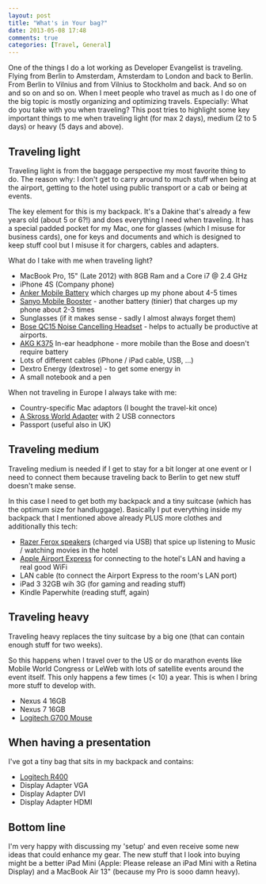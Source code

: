 ```yaml
---
layout: post
title: "What's in Your bag?"
date: 2013-05-08 17:48
comments: true
categories: [Travel, General] 
---
```

One of the things I do a lot working as Developer Evangelist is traveling. Flying from Berlin to Amsterdam, Amsterdam to London and back to Berlin. From Berlin to Vilnius and from Vilnius to Stockholm and back. And so on and so on and so on. When I meet people who travel as much as I do one of the big topic is mostly organizing and optimizing travels. Especially: What do you take with you when traveling? This post tries to highlight some key important things to me when traveling light (for max 2 days), medium (2 to 5 days) or heavy (5 days and above).
<!-- more -->
Traveling light
---
Traveling light is from the baggage perspective my most favorite thing to do. The reason why: I don't get to carry around to much stuff when being at the airport, getting to the hotel using public transport or a cab or being at events.

The key element for this is my backpack. It's a Dakine that's already a few years old (about 5 or 6?!) and does everything I need when traveling. It has a special padded pocket for my Mac, one for glasses (which I misuse for business cards), one for keys and documents and which is designed to keep stuff cool but I misuse it for chargers, cables and adapters.

What do I take with me when traveling light?

- MacBook Pro, 15" (Late 2012) with 8GB Ram and a Core i7 @ 2.4 GHz
- iPhone 4S (Company phone)
- [Anker Mobile Battery](http://www.amazon.com/Lightning-Thunderbolt-Blackberry-connectors-customized/dp/B009USAJCC) which charges up my phone about 4-5 times
- [Sanyo Mobile Booster](http://www.amazon.com/Sanyo-eneloop-KBC-L2B-Mobile-Booster/dp/B004BQJXJI) - another battery (tinier) that charges up my phone about 2-3 times
- Sunglasses (if it makes sense - sadly I almost always forget them)
- [Bose QC15 Noise Cancelling Headset](http://www.amazon.com/Bose%C2%AE-QuietComfort%C2%AE-Acoustic-Cancelling%C2%AE-Headphones/dp/B0054JJ0QW) - helps to actually be productive at airports.
- [AKG K375](http://www.amazon.com/AKG-Acoustics-K375-Headphone-Black/dp/B00A1UHM1Y) In-ear headphone - more mobile than the Bose and doesn't require battery
- Lots of different cables (iPhone / iPad cable, USB, ...)
- Dextro Energy (dextrose) - to get some energy in
- A small notebook and a pen

When not traveling in Europe I always take with me:
- Country-specific Mac adaptors (I bought the travel-kit once)
- [A Skross World Adapter](http://www.amazon.com/Charger-Designed-Quality-Blackberrys-Countries/dp/B002G90I3M) with 2 USB connectors
- Passport (useful also in UK)

Traveling medium
---
Traveling medium is needed if I get to stay for a bit longer at one event or I need to connect them because traveling back to Berlin to get new stuff doesn't make sense.

In this case I need to get both my backpack and a tiny suitcase (which has the optimum size for handluggage). Basically I put everything inside my backpack that I mentioned above already PLUS more clothes and additionally this tech:

- [Razer Ferox speakers](http://www.amazon.com/Razer-Mobile-Gaming-Speakers-RZ05-00500100-R3/dp/B004L2JPS6) (charged via USB) that spice up listening to Music / watching movies in the hotel
- [Apple Airport Express](http://www.amazon.com/Apple-AirPort-Express-Station-MC414LL/dp/B008ALA2RC/) for connecting to the hotel's LAN and having a real good WiFi
- LAN cable (to connect the Airport Express to the room's LAN port)
- iPad 3 32GB wih 3G (for gaming and reading stuff)
- Kindle Paperwhite (reading stuff, again)

Traveling heavy
---
Traveling heavy replaces the tiny suitcase by a big one (that can contain enough stuff for two weeks).

So this happens when I travel over to the US or do marathon events like Mobile World Congress or LeWeb with lots of satellite events around the event itself. This only happens a few times (< 10) a year. This is when I bring more stuff to develop with.

- Nexus 4 16GB
- Nexus 7 16GB
- [Logitech G700 Mouse](http://www.amazon.com/Logitech-Wireless-Gaming-Mouse-G700/dp/B003VAM32E)

When having a presentation
---
I've got a tiny bag that sits in my backpack and contains:

- [Logitech R400](http://www.amazon.com/Logitech-910-001354-Wireless-Presenter-R400/dp/B002GHBUTK)
- Display Adapter VGA
- Display Adapter DVI
- Display Adapter HDMI

Bottom line
---
I'm very happy with discussing my 'setup' and even receive some new ideas that could enhance my gear. The new stuff that I look into buying might be a better iPad Mini (Apple: Please release an iPad Mini with a Retina Display) and a MacBook Air 13" (because my Pro is sooo damn heavy).
